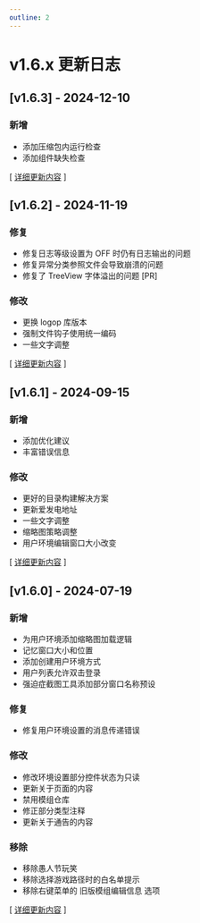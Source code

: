 ```yaml
---
outline: 2
---
```



# v1.6.x 更新日志

## [v1.6.3] - 2024-12-10

### 新增

* 添加压缩包内运行检查
* 添加组件缺失检查

[ [详细更新内容](/changelog/detail/10603) ]


## [v1.6.2] - 2024-11-19

### 修复

* 修复日志等级设置为 OFF 时仍有日志输出的问题
* 修复异常分类参照文件会导致崩溃的问题
* 修复了 TreeView 字体溢出的问题 [PR]

### 修改

* 更换 logop 库版本
* 强制文件钩子使用统一编码
* 一些文字调整

[ [详细更新内容](/changelog/detail/10602) ]


## [v1.6.1] - 2024-09-15

### 新增

* 添加优化建议
* 丰富错误信息

### 修改

* 更好的目录构建解决方案
* 更新爱发电地址
* 一些文字调整
* 缩略图策略调整
* 用户环境编辑窗口大小改变

[ [详细更新内容](/changelog/detail/10601) ]


## [v1.6.0] - 2024-07-19

### 新增

* 为用户环境添加缩略图加载逻辑
* 记忆窗口大小和位置
* 添加创建用户环境方式
* 用户列表允许双击登录
* 强迫症截图工具添加部分窗口名称预设

### 修复

* 修复用户环境设置的消息传递错误

### 修改

* 修改环境设置部分控件状态为只读
* 更新关于页面的内容
* 禁用模组仓库
* 修正部分类型注释
* 更新关于通告的内容

### 移除

* 移除愚人节玩笑
* 移除选择游戏路径时的白名单提示
* 移除右键菜单的 旧版模组编辑信息 选项

[ [详细更新内容](/changelog/detail/10600) ]
